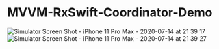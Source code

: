 # MVVM-RxSwift-Coordinator-Demo
![Simulator Screen Shot - iPhone 11 Pro Max - 2020-07-14 at 21 39 17](https://user-images.githubusercontent.com/45698820/87468910-b5d05480-c61a-11ea-9b41-695a2161c5ca.png)
![Simulator Screen Shot - iPhone 11 Pro Max - 2020-07-14 at 21 39 27](https://user-images.githubusercontent.com/45698820/87468915-b79a1800-c61a-11ea-9c04-dcff367afbb0.png)
